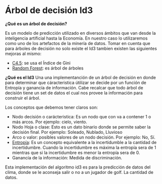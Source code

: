 # Árbol de decisión Id3

**¿Qué es un árbol de decisión?**

Es un modelo de predicción utilizado en diversos ámbitos que van desde la inteligencia artificial hasta la Economía. En nuestro caso lo utilizaremos como uno de los artefactos de la minería de datos. Tomar en cuenta que para árboles de decisión no solo existe el Id3 tambien existen las siguientes mejoras al mismo:

- [C4.5](https://es.wikipedia.org/wiki/C4.5): se usa el Índice de Gini
- [Random Forest](https://es.wikipedia.org/wiki/Random_forest): es árbol de árboles

**¿Qué es el Id3** 
Una una implementanción de un árbol de decisión en donde para determinar que cáracteristica útilizar se decide por un función de Entropía y ganancía de información. Cabe recalcar que todo árbol de decisión tiene un set de datos el cual nos provee la información para construir el árbol.

Los conceptos que debemos tener claros son:
- Nodo decisión o carácteristica: Es un nodo que con va a contener 1 o más arcos. Por ejemplo: cielo, viento.
- Nodo Hoja o clase: Esto es un dato binario donde se permite saber la decisión final. Por ejemplo: Soleado, Nublado, Lluvioso
- Arco o valor: posibles valores de un nodo decisión. Por ejemplo: No, Sí.
- [Entropía](https://es.wikipedia.org/wiki/Entrop%C3%ADa_(informaci%C3%B3n)): Es un concepto equivalente a la incertidumble a la cantidad    de incertidumbre. Cuando la incertidumbre es máxima la entropía sera de 1 mientras que si la incertidumbre es menor la entropía sera de    0.
- Ganancía de la información: Medida de discriminación.

Esta implementación del algoritmo id3 es para la predicción de datos del clima, donde se le aconseja salir o no a un jugador de golf. La cantidad de datos.
